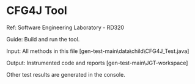 # CFG4J Tool

Ref: Software Engineering Laboratory - RD320

Guide: Build and run the tool.

Input: All methods in this file [gen-test-main\data\child\CFG4J_Test.java]

Output: Instrumented code and reports [gen-test-main\JGT-workspace]

Other test results are generated in the console.

